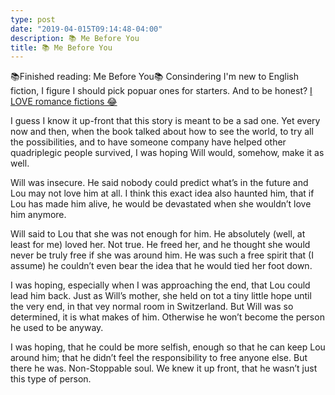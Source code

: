 ```yaml
---
type: post
date: "2019-04-015T09:14:48-04:00"
description: 📚 Me Before You
title: 📚 Me Before You
---
```

 📚Finished reading: Me Before You📚 Consindering I'm new to English fiction, I figure I should pick popuar ones for starters. And to be honest? [I LOVE romance fictions 😂](https://www.amazon.com/Me-Before-You-Novel-Trilogy-ebook/dp/B0089EHWQE/)

I guess I know it up-front that this story is meant to be a sad one. Yet every now and then, when the book talked about how to see the world, to try all the possibilities, and to have someone company have helped other quadriplegic people survived, I was hoping Will would, somehow, make it as well.  

Will was insecure. He said nobody could predict what’s in the future and Lou may not love him at all. I think this exact idea also haunted him, that if Lou has made him alive, he would be devastated when she wouldn’t love him anymore.

Will said to Lou that she was not enough for him. He absolutely (well, at least for me) loved her. Not true. He freed her, and he thought she would never be truly free if she was around him. He was such a free spirit that (I assume) he couldn’t even bear the idea that he would tied her foot down.  

I was hoping, especially when I was approaching the end, that Lou could lead him back. Just as Will’s mother, she held on tot a tiny little hope until the very end, in that vey normal room in Switzerland. But Will was so determined, it is what makes of him. Otherwise he won’t become the person he used to be anyway.

I was hoping, that he could be more selfish, enough so that he can keep Lou around him; that he didn’t feel the responsibility to free anyone else. But there he was. Non-Stoppable soul. We knew it up front, that he wasn’t just this type of person.